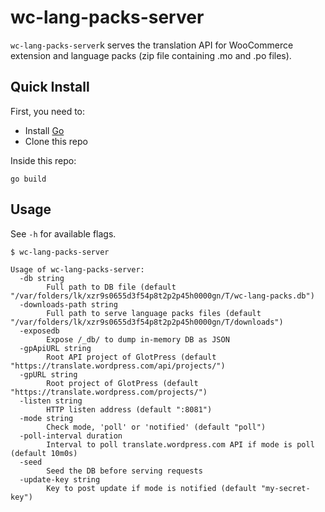 wc-lang-packs-server
====================

`wc-lang-packs-server`k serves the translation API for WooCommerce extension and
language packs (zip file containing .mo and .po files).

## Quick Install

First, you need to:

* Install [Go](https://golang.org/doc/install)
* Clone this repo

Inside this repo:

```
go build
```

## Usage

See `-h` for available flags.

```
$ wc-lang-packs-server

Usage of wc-lang-packs-server:
  -db string
       	Full path to DB file (default "/var/folders/lk/xzr9s0655d3f54p8t2p2p45h0000gn/T/wc-lang-packs.db")
  -downloads-path string
       	Full path to serve language packs files (default "/var/folders/lk/xzr9s0655d3f54p8t2p2p45h0000gn/T/downloads")
  -exposedb
       	Expose /_db/ to dump in-memory DB as JSON
  -gpApiURL string
       	Root API project of GlotPress (default "https://translate.wordpress.com/api/projects/")
  -gpURL string
       	Root project of GlotPress (default "https://translate.wordpress.com/projects/")
  -listen string
       	HTTP listen address (default ":8081")
  -mode string
       	Check mode, 'poll' or 'notified' (default "poll")
  -poll-interval duration
       	Interval to poll translate.wordpress.com API if mode is poll (default 10m0s)
  -seed
       	Seed the DB before serving requests
  -update-key string
       	Key to post update if mode is notified (default "my-secret-key")
```
